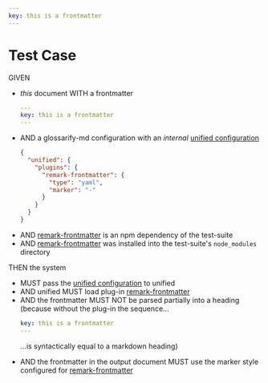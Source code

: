 ```yaml
---
key: this is a frontmatter
---
```


# Test Case

GIVEN

- *this* document WITH a frontmatter
  ~~~yaml
  ---
  key: this is a frontmatter
  ---
  ~~~
- AND a glossarify-md configuration with an *internal* [unified configuration][unified]
  ~~~json
  {
    "unified": {
      "plugins": {
        "remark-frontmatter": {
          "type": "yaml",
          "marker": "-"
        }
      }
    }
  }
  ~~~
- AND [remark-frontmatter] is an npm dependency of the test-suite
- AND [remark-frontmatter] was installed into the test-suite's `node_modules` directory

THEN the system

- MUST pass the [unified configuration][unified] to unified
- AND unified MUST load plug-in [remark-frontmatter]
- AND the frontmatter MUST NOT be parsed partially into a heading (because without the plug-in the sequence...
  ~~~yaml
  key: this is a frontmatter
  ---
  ~~~
  ...is syntactically equal to a markdown heading)

[unified]: https://github.com/unifiedjs/unified-engine/blob/main/doc/configure.md
[remark-frontmatter]: https://npmjs.com/package/remark-frontmatter
- AND the frontmatter in the output document MUST use the marker style configured for [remark-frontmatter]
